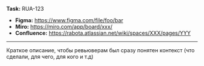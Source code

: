 
**Task:** RUA-123

- **Figma:** https://www.figma.com/file/foo/bar
- **Miro:** https://miro.com/app/board/xxx/
- **Confluence:** https://rabota.atlassian.net/wiki/spaces/XXX/pages/YYY

---

Краткое описание, чтобы ревьюверам был сразу понятен контекст (что сделали, для чего, для кого и т.д)
